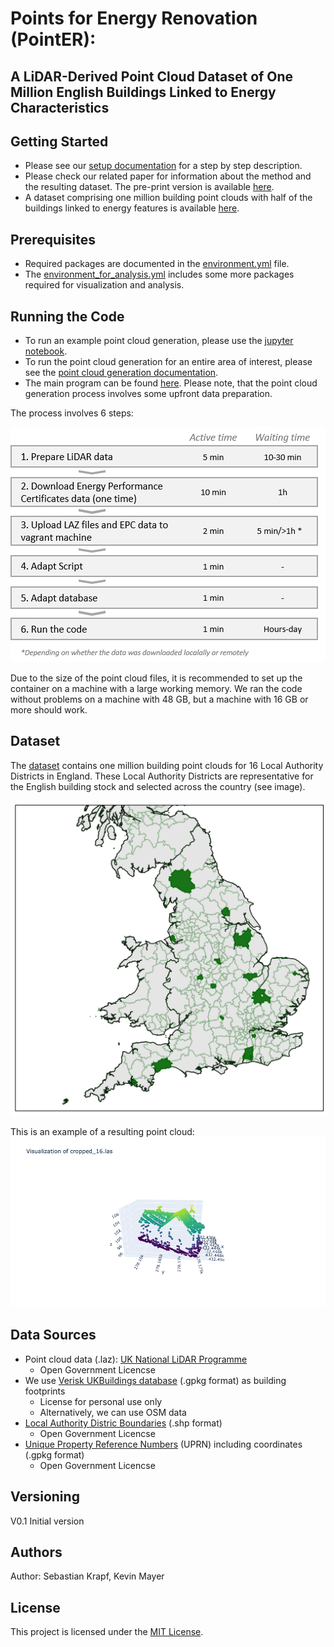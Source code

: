 # Points for Energy Renovation (PointER): 
## A LiDAR-Derived Point Cloud Dataset of One Million English Buildings Linked to Energy Characteristics

## Getting Started
- Please see our [setup documentation](documentation/DB_CONTAINER_SETUP.md) for a step by step description.
- Please check our related paper for information about the method and the resulting dataset.
The pre-print version is available [here](https://arxiv.org/abs/2306.16020). 
- A dataset comprising one million building point clouds with half of the buildings linked to energy features is available [here](https://mediatum.ub.tum.de/1713501).

## Prerequisites
- Required packages are documented in the [environment.yml](environment.yml) file. 
- The [environment_for_analysis.yml](environment_for_analysis.yml) includes some more packages required for visualization and analysis.

## Running the Code
- To run an example point cloud generation, please use the [jupyter notebook](experimentation/building_pointcloud_generation.ipynb).
- To run the point cloud generation for an entire area of interest, please see the [point cloud generation documentation](documentation/RUN_POINTCLOUD_GENERATION.md).
- The main program can be found [here](src/building_pointcloud_main.py). Please note, that the point cloud generation process involves some upfront data preparation.

The process involves 6 steps:

![img](/assets/images/overview.png)

Due to the size of the point cloud files, it is recommended to set up the container on a machine with a large working memory. 
We ran the code without problems on a machine with 48 GB, but a machine with 16 GB or more should work.

## Dataset
The [dataset](https://mediatum.ub.tum.de/1713501) contains one million building point clouds for 16 Local Authority Districts in England.
These Local Authority Districts are representative for the English building stock and selected across the country (see image).

![img](/assets/images/LAD_selected.png)

This is an example of a resulting point cloud:
![img](/assets/images/example.png)

## Data Sources
- Point cloud data (.laz): [UK National LiDAR Programme](https://www.data.gov.uk/dataset/f0db0249-f17b-4036-9e65-309148c97ce4/national-lidar-programme)
  - Open Government Licencse
- We use [Verisk UKBuildings database](https://www.verisk.com/en-gb/3d-visual-intelligence/products/ukbuildings/) (.gpkg format) as building footprints
  - License for personal use only
  - Alternatively, we can use OSM data
- [Local Authority Distric Boundaries](https://geoportal.statistics.gov.uk/) (.shp format) 
  - Open Government Licencse
- [Unique Property Reference Numbers](https://www.ordnancesurvey.co.uk/business-government/products/open-uprn) (UPRN) including coordinates (.gpkg format) 
  - Open Government Licencse


## Versioning
V0.1 Initial version

## Authors
Author: Sebastian Krapf, Kevin Mayer

## License
This project is licensed under the [MIT License](LICENSE).
